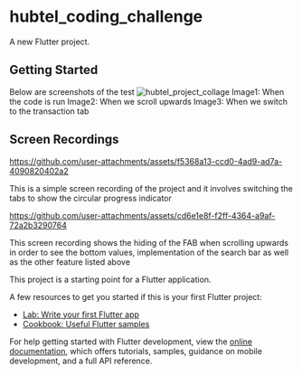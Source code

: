 # hubtel_coding_challenge

A new Flutter project.

## Getting Started
Below are screenshots of the test
![hubtel_project_collage](https://github.com/user-attachments/assets/dd98d3bd-b6a8-4493-a4b3-667f4e348c9d)
Image1: When the code is run
Image2: When we scroll upwards
Image3: When we switch to the transaction tab

## Screen Recordings
https://github.com/user-attachments/assets/f5368a13-ccd0-4ad9-ad7a-4090820402a2


This is a simple screen recording of the project and it involves switching the tabs to show the circular progress indicator


https://github.com/user-attachments/assets/cd6e1e8f-f2ff-4364-a9af-72a2b3290764


This screen recording shows the hiding of the FAB when scrolling upwards in order to see the bottom values,
implementation of the search bar as well as the other feature listed above




This project is a starting point for a Flutter application.

A few resources to get you started if this is your first Flutter project:

- [Lab: Write your first Flutter app](https://docs.flutter.dev/get-started/codelab)
- [Cookbook: Useful Flutter samples](https://docs.flutter.dev/cookbook)

For help getting started with Flutter development, view the
[online documentation](https://docs.flutter.dev/), which offers tutorials,
samples, guidance on mobile development, and a full API reference.
